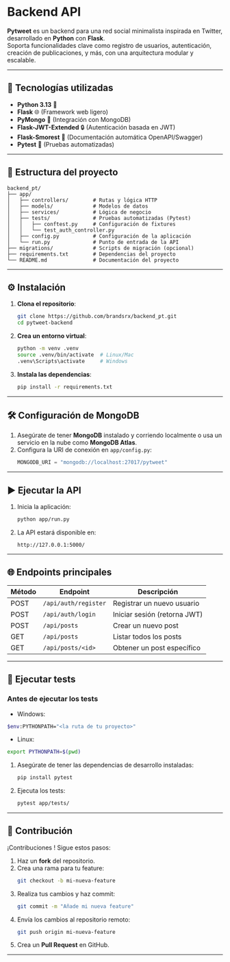 #  Backend API

**Pytweet** es un backend para una red social minimalista inspirada en Twitter, desarrollado en **Python** con **Flask**.  
Soporta funcionalidades clave como registro de usuarios, autenticación, creación de publicaciones, y más, con una arquitectura modular y escalable.

---

## 🚀 Tecnologías utilizadas

- **Python 3.13** 🐍
- **Flask** 🌐 (Framework web ligero)
- **PyMongo** 🍃 (Integración con MongoDB)
- **Flask-JWT-Extended** 🔒 (Autenticación basada en JWT)
- **Flask-Smorest** 📜 (Documentación automática OpenAPI/Swagger)
- **Pytest** 🧪 (Pruebas automatizadas)

---

## 📂 Estructura del proyecto

```
backend_pt/
├── app/
│   ├── controllers/        # Rutas y lógica HTTP
│   ├── models/             # Modelos de datos
│   ├── services/           # Lógica de negocio
│   ├── tests/              # Pruebas automatizadas (Pytest)
│   │   ├── conftest.py     # Configuración de fixtures
│   │   └── test_auth_controller.py
│   ├── config.py           # Configuración de la aplicación
│   └── run.py              # Punto de entrada de la API
├── migrations/             # Scripts de migración (opcional)
├── requirements.txt        # Dependencias del proyecto
└── README.md               # Documentación del proyecto
```
---

## ⚙️ Instalación

1. **Clona el repositorio**:
   ```bash
   git clone https://github.com/brandsrx/backend_pt.git
   cd pytweet-backend
   ```

2. **Crea un entorno virtual**:
   ```bash
   python -m venv .venv
   source .venv/bin/activate  # Linux/Mac
   .venv\Scripts\activate     # Windows
   ```

3. **Instala las dependencias**:
   ```bash
   pip install -r requirements.txt
   ```

---

## 🛠️ Configuración de MongoDB

1. Asegúrate de tener **MongoDB** instalado y corriendo localmente o usa un servicio en la nube como **MongoDB Atlas**.
2. Configura la URI de conexión en `app/config.py`:
   ```python
   MONGODB_URI = "mongodb://localhost:27017/pytweet"
   ```

---

## ▶️ Ejecutar la API

1. Inicia la aplicación:
   ```bash
   python app/run.py
   ```

2. La API estará disponible en:
   ```
   http://127.0.0.1:5000/
   ```
---

## 🌐 Endpoints principales

| Método | Endpoint               | Descripción                       |
|--------|------------------------|-----------------------------------|
| POST   | `/api/auth/register`        | Registrar un nuevo usuario        |
| POST   | `/api/auth/login`           | Iniciar sesión (retorna JWT)      |
| POST   | `/api/posts`           | Crear un nuevo post               |
| GET    | `/api/posts`           | Listar todos los posts            |
| GET    | `/api/posts/<id>`      | Obtener un post específico        |

---

## 🧪 Ejecutar tests
### Antes de ejecutar los tests
- Windows:
``` bash
$env:PYTHONPATH="<la ruta de tu proyecto>"
```
- Linux:
```bash
export PYTHONPATH=$(pwd)
```
1. Asegúrate de tener las dependencias de desarrollo instaladas:
   ```bash
   pip install pytest
   ```

2. Ejecuta los tests:
   ```bash
   pytest app/tests/
   ```

---

## 🤝 Contribución

¡Contribuciones ! Sigue estos pasos:

1. Haz un **fork** del repositorio.
2. Crea una rama para tu feature:
   ```bash
   git checkout -b mi-nueva-feature
   ```
3. Realiza tus cambios y haz commit:
   ```bash
   git commit -m "Añade mi nueva feature"
   ```
4. Envía los cambios al repositorio remoto:
   ```bash
   git push origin mi-nueva-feature
   ```
5. Crea un **Pull Request** en GitHub.

---